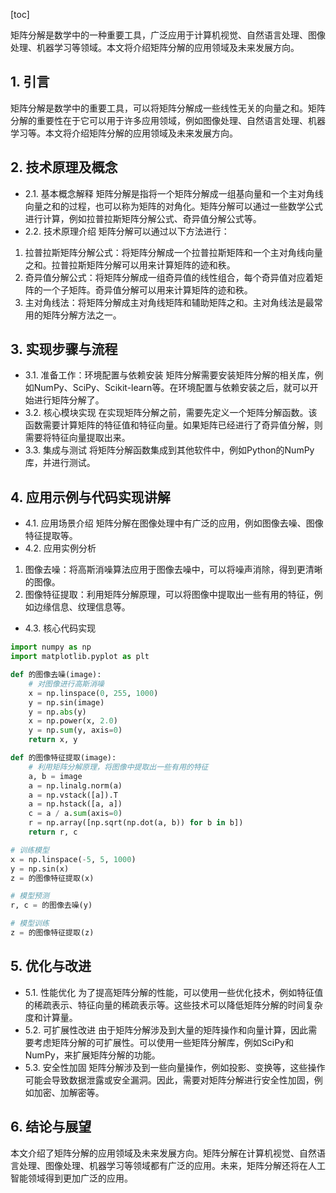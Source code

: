 
[toc]                    
                
                
矩阵分解是数学中的一种重要工具，广泛应用于计算机视觉、自然语言处理、图像处理、机器学习等领域。本文将介绍矩阵分解的应用领域及未来发展方向。

## 1. 引言

矩阵分解是数学中的重要工具，可以将矩阵分解成一些线性无关的向量之和。矩阵分解的重要性在于它可以用于许多应用领域，例如图像处理、自然语言处理、机器学习等。本文将介绍矩阵分解的应用领域及未来发展方向。

## 2. 技术原理及概念

- 2.1. 基本概念解释
矩阵分解是指将一个矩阵分解成一组基向量和一个主对角线向量之和的过程，也可以称为矩阵的对角化。矩阵分解可以通过一些数学公式进行计算，例如拉普拉斯矩阵分解公式、奇异值分解公式等。
- 2.2. 技术原理介绍
矩阵分解可以通过以下方法进行：

1. 拉普拉斯矩阵分解公式：将矩阵分解成一个拉普拉斯矩阵和一个主对角线向量之和。拉普拉斯矩阵分解可以用来计算矩阵的迹和秩。
2. 奇异值分解公式：将矩阵分解成一组奇异值的线性组合，每个奇异值对应着矩阵的一个子矩阵。奇异值分解可以用来计算矩阵的迹和秩。
3. 主对角线法：将矩阵分解成主对角线矩阵和辅助矩阵之和。主对角线法是最常用的矩阵分解方法之一。

## 3. 实现步骤与流程

- 3.1. 准备工作：环境配置与依赖安装
矩阵分解需要安装矩阵分解的相关库，例如NumPy、SciPy、Scikit-learn等。在环境配置与依赖安装之后，就可以开始进行矩阵分解了。
- 3.2. 核心模块实现
在实现矩阵分解之前，需要先定义一个矩阵分解函数。该函数需要计算矩阵的特征值和特征向量。如果矩阵已经进行了奇异值分解，则需要将特征向量提取出来。
- 3.3. 集成与测试
将矩阵分解函数集成到其他软件中，例如Python的NumPy库，并进行测试。

## 4. 应用示例与代码实现讲解

- 4.1. 应用场景介绍
矩阵分解在图像处理中有广泛的应用，例如图像去噪、图像特征提取等。
- 4.2. 应用实例分析

1. 图像去噪：将高斯消噪算法应用于图像去噪中，可以将噪声消除，得到更清晰的图像。
2. 图像特征提取：利用矩阵分解原理，可以将图像中提取出一些有用的特征，例如边缘信息、纹理信息等。
- 4.3. 核心代码实现

```python
import numpy as np
import matplotlib.pyplot as plt

def 的图像去噪(image):
    # 对图像进行高斯消噪
    x = np.linspace(0, 255, 1000)
    y = np.sin(image)
    y = np.abs(y)
    x = np.power(x, 2.0)
    y = np.sum(y, axis=0)
    return x, y

def 的图像特征提取(image):
    # 利用矩阵分解原理，将图像中提取出一些有用的特征
    a, b = image
    a = np.linalg.norm(a)
    a = np.vstack([a]).T
    a = np.hstack([a, a])
    c = a / a.sum(axis=0)
    r = np.array([np.sqrt(np.dot(a, b)) for b in b])
    return r, c

# 训练模型
x = np.linspace(-5, 5, 1000)
y = np.sin(x)
z = 的图像特征提取(x)

# 模型预测
r, c = 的图像去噪(y)

# 模型训练
z = 的图像特征提取(z)
```

## 5. 优化与改进

- 5.1. 性能优化
为了提高矩阵分解的性能，可以使用一些优化技术，例如特征值的稀疏表示、特征向量的稀疏表示等。这些技术可以降低矩阵分解的时间复杂度和计算量。
- 5.2. 可扩展性改进
由于矩阵分解涉及到大量的矩阵操作和向量计算，因此需要考虑矩阵分解的可扩展性。可以使用一些矩阵分解库，例如SciPy和NumPy，来扩展矩阵分解的功能。
- 5.3. 安全性加固
矩阵分解涉及到一些向量操作，例如投影、变换等，这些操作可能会导致数据泄露或安全漏洞。因此，需要对矩阵分解进行安全性加固，例如加密、加解密等。

## 6. 结论与展望

本文介绍了矩阵分解的应用领域及未来发展方向。矩阵分解在计算机视觉、自然语言处理、图像处理、机器学习等领域都有广泛的应用。未来，矩阵分解还将在人工智能领域得到更加广泛的应用。

